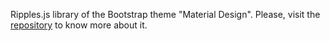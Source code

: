 Ripples.js library of the Bootstrap theme "Material Design". Please, visit the [repository](https://github.com/FezVrasta/bootstrap-material-design#ripplesjs) to know more about it.